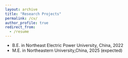 ```yaml
---
layout: archive
title: "Research Projects"
permalink: /cv/
author_profile: true
redirect_from:
  - /resume
---
```

* B.E. in Northeast Electric Power University, China, 2022
* M.E. in Northeastern University,China, 2025 (expected)
